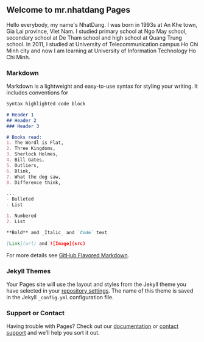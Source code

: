 ## Welcome to mr.nhatdang Pages
Hello everybody, my name's NhatDang. I was born in 1993s at An Khe town, Gia Lai province, Viet Nam.
I studied primary school at Ngo May school, secondary school at De Tham school and high school at Quang Trung school. 
In 2011, I studied at University of Telecommunication campus Ho Chi Minh city and now I am learning at University of Information Technology Ho Chi Minh.


### Markdown

Markdown is a lightweight and easy-to-use syntax for styling your writing. It includes conventions for

```markdown
Syntax highlighted code block

# Header 1
## Header 2
### Header 3

# Books read:
1. The Wordl is Flat,
2. Three Kingdoms,
3. Sherlock Holmes,
4. Bill Gates,
5. Outliers,
6. Blink, 
7. What the dog saw,
8. Difference think,

...
- Bulleted
- List

1. Numbered
2. List

**Bold** and _Italic_ and `Code` text

[Link](url) and ![Image](src)
```

For more details see [GitHub Flavored Markdown](https://guides.github.com/features/mastering-markdown/).

### Jekyll Themes

Your Pages site will use the layout and styles from the Jekyll theme you have selected in your [repository settings](https://github.com/NhatDang93/NhatDang93.github.io/settings). The name of this theme is saved in the Jekyll `_config.yml` configuration file.

### Support or Contact

Having trouble with Pages? Check out our [documentation](https://help.github.com/categories/github-pages-basics/) or [contact support](https://github.com/contact) and we’ll help you sort it out.
